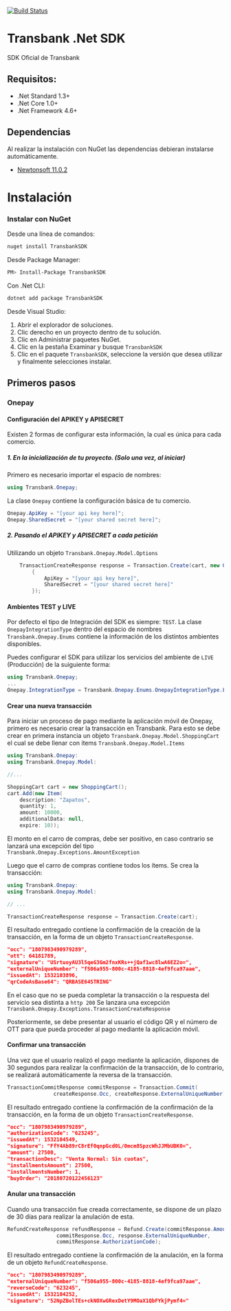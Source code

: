 [![Build Status](https://semaphoreci.com/api/v1/projects/93c66958-6ec3-43d1-9dba-805fdba66c5c/2078331/badge.svg)](https://semaphoreci.com/continuum/transbank-onepay-sdk-dotnet)
# Transbank .Net SDK

SDK Oficial de Transbank

## Requisitos:
 - .Net Standard 1.3+
 - .Net Core 1.0+
 - .Net Framework 4.6+

## Dependencias
Al realizar la instalación con NuGet las dependencias
debieran instalarse automáticamente.

- [Newtonsoft 11.0.2](https://www.newtonsoft.com/json)

# Instalación

### Instalar con NuGet

Desde una línea de comandos:

```bash
nuget install TransbankSDK
```

Desde Package Manager:

```bash
PM> Install-Package TransbankSDK
```

Con .Net CLI:

```bash
dotnet add package TransbankSDK
```

Desde Visual Studio:

1. Abrir el explorador de soluciones.
2. Clic derecho en un proyecto dentro de tu solución.
3. Clic en Administrar paquetes NuGet.
4. Clic en la pestaña Examinar y busque `TransbankSDK`
5. Clic en el paquete `TransbankSDK`, seleccione la versión que desea utilizar y finalmente selecciones instalar.

## Primeros pasos

### Onepay

#### Configuración del APIKEY y APISECRET

Existen 2 formas de configurar esta información, la cual es única para cada comercio.

##### 1. En la inicialización de tu proyecto. (Solo una vez, al iniciar)

Primero es necesario importar el espacio de nombres:

```csharp
using Transbank.Onepay;
```

La clase `Onepay` contiene la configuración básica de tu comercio.

```csharp
Onepay.ApiKey = "[your api key here]";
Onepay.SharedSecret = "[your shared secret here]";
```

##### 2. Pasando el APIKEY y APISECRET a cada petición

Utilizando un objeto `Transbank.Onepay.Model.Options`

```csharp
    TransactionCreateResponse response = Transaction.Create(cart, new Options()
        {
            ApiKey = "[your api key here]",
            SharedSecret = "[your shared secret here]"
        });
```

#### Ambientes TEST y LIVE

Por defecto el tipo de Integración del SDK es siempre: `TEST`.
La clase `OnepayIntegrationType` dentro del espacio de nombres `Transbank.Onepay.Enums` contiene la información de los distintos ambientes disponibles.

Puedes configurar el SDK para utilizar los servicios del ambiente de `LIVE` (Producción) de la suiguiente forma:
```csharp
using Transbank.Onepay;
...
Onepay.IntegrationType = Transbank.Onepay.Enums.OnepayIntegrationType.LIVE;
```

#### Crear una nueva transacción

Para iniciar un proceso de pago mediante la aplicación móvil de Onepay, primero es necesario crear la transacción en Transbank.
Para esto se debe crear en primera instancia un objeto `Transbank.Onepay.Model.ShoppingCart` el cual se debe llenar con ítems
`Transbank.Onepay.Model.Items`

```csharp
using Transbank.Onepay:
using Transbank.Onepay.Model:

//...

ShoppingCart cart = new ShoppingCart();
cart.Add(new Item(
    description: "Zapatos",
    quantity: 1,
    amount: 10000,
    additionalData: null,
    expire: 10));
```
El monto en el carro de compras, debe ser positivo, en caso contrario se lanzará una excepción del tipo
`Transbank.Onepay.Exceptions.AmountException`

Luego que el carro de compras contiene todos los ítems. Se crea la transacción:

```csharp
using Transbank.Onepay:
using Transbank.Onepay.Model:

// ...

TransactionCreateResponse response = Transaction.Create(cart);
```

El resultado entregado contiene la confirmación de la creación de la transacción, en la forma de un objeto `TransactionCreateResponse`.

```json
"occ": "1807983490979289",
"ott": 64181789,
"signature": "USrtuoyAU3l5qeG3Gm2fnxKRs++jQaf1wc8lwA6EZ2o=",
"externalUniqueNumber": "f506a955-800c-4185-8818-4ef9fca97aae",
"issuedAt": 1532103896,
"qrCodeAsBase64": "QRBASE64STRING"
```

En el caso que no se pueda completar la transacción o la respuesta del servicio sea distinta a `http 200`
Se lanzara una excepción `Transbank.Onepay.Exceptions.TransactionCreateResponse`

Posteriormente, se debe presentar al usuario el código QR y el número de OTT para que pueda proceder al pago
mediante la aplicación móvil.

#### Confirmar una transacción

Una vez que el usuario realizó el pago mediante la aplicación, dispones de 30 segundos
para realizar la confirmación de la transacción, de lo contrario, se realizará automáticamente
la reversa de la transacción.

```csharp
TransactionCommitResponse commitResponse = Transaction.Commit(
               createResponse.Occ, createResponse.ExternalUniqueNumber);
```

El resultado entregado contiene la confirmación de la confirmación de la transacción, en la forma de un objeto `TransactionCreateResponse`.

```json
"occ": "1807983490979289",
"authorizationCode": "623245",
"issuedAt": 1532104549,
"signature": "FfY4Ab89rC8rEf0qnpGcd0L/0mcm8SpzcWhJJMbUBK0=",
"amount": 27500,
"transactionDesc": "Venta Normal: Sin cuotas",
"installmentsAmount": 27500,
"installmentsNumber": 1,
"buyOrder": "20180720122456123"
```

#### Anular una transacción

Cuando una transacción fue creada correctamente, se dispone de un plazo de 30 días para realizar la anulación de esta.

```csharp
RefundCreateResponse refundResponse = Refund.Create(commitResponse.Amount,
                commitResponse.Occ, response.ExternalUniqueNumber,
                commitResponse.AuthorizationCode);
```

El resultado entregado contiene la confirmación de la anulación, en la forma de un objeto `RefundCreateResponse`.

```json
"occ": "1807983490979289",
"externalUniqueNumber": "f506a955-800c-4185-8818-4ef9fca97aae",
"reverseCode": "623245",
"issuedAt": 1532104252,
"signature": "52NpZBolTEs+ckNOXwGRexDetY9MOaX1QbFYkjPymf4="
```

